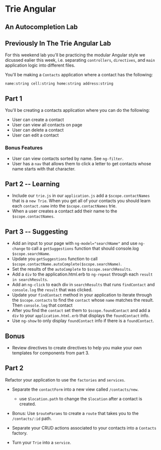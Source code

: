# Trie Angular
## An Autocompletion Lab



## Previously In The Trie Angular Lab

For this weekend lab you'll be practicing the modular Angular style we dicussed ealier this week, i.e. separating `controllers`, `directives`, and `main` application logic into different files.


You'll be making a `Contacts` application where a contact has the following:

```
name:string cell:string home:string address:string
```

## Part 1

You'll be creating a contacts application where you can do the following:

* User can create a contact
* User can view all contacts on page
* User can delete a contact
* User can edit a contact

### Bonus Features 

* User can view contacts sorted by name. See `ng-filter`.
* User has a `nav` that allows them to click a letter to get contacts whose name starts with that character.

## Part 2 -- Learning

* Include our `trie.js` in our `application.js` add a `$scope.contactNames` that is a `new Trie`. When you get all of your contacts you should learn each `contact.name` into the `$scope.contactNames` trie. 
* When a user creates a contact add their name to the `$scope.contactNames`.

## Part 3 -- Suggesting

* Add an input to your page with `ng-model="searchName"` and use `ng-change` to call a `getSuggestions` function that should console.log `$scope.searchName`.
* Update you `getSuggestions` function to call `$scope.contactName.autoComplete($scope.searchName)`. 
* Set the results of the `autoComplete` to `$scope.searchResults`. 
* Add a `div` to the application.html.erb to `ng-repeat` through each `result in searchResults`.
* Add an `ng-click` to each div in `searchResults` that runs `findContact` and `console.log` the `result` that was clicked.
* Update your `findContact` method in your application to iterate through the `$scope.contacts` to find the `contact` whose `name` matches the result. Then `console.log` that contact
* After you find the `contact` set them to `$scope.foundContact` and add a `div` to your `application.html.erb` that displays the `foundContact` info.
* Use `ng-show` to only display `foundContact` info if there is a `foundContact`.

## Bonus

* Review directives to create directives to help you make your own templates for components from part 3.




## Part 2

Refactor your application to use the `factories` and `services`. 


* Separate the `contactForm` into a new view called `/contacts/new`. 
  * use `$location.path` to change the `$location` after a contact is created.

* Bonus: Use `$routeParams` to create a `route` that takes you to the `/contacts/:id` path. 

* Separate your CRUD actions associated to your contacts into a `Contacts` factory.
* Turn your `Trie` into a `service`.



